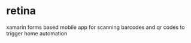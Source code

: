 # retina
xamarin forms based mobile app for scanning barcodes and qr codes to trigger home automation
